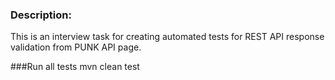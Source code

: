 ### Description:
This is an interview task for creating automated tests for REST API response validation from PUNK API page.

###Run all tests
mvn clean test
